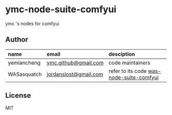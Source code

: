 # ymc-node-suite-comfyui

ymc 's  nodes for comfyui

## Author

name|email|desciption
:--|:--|:--
yemiancheng|<ymc.github@gmail.com>|code maintainers|
WASasquatch|<jordanslost@gmail.com>|refer to its code [was-node-suite-comfyui](https://github.com/WASasquatch/was-node-suite-comfyui)|


## License
MIT

